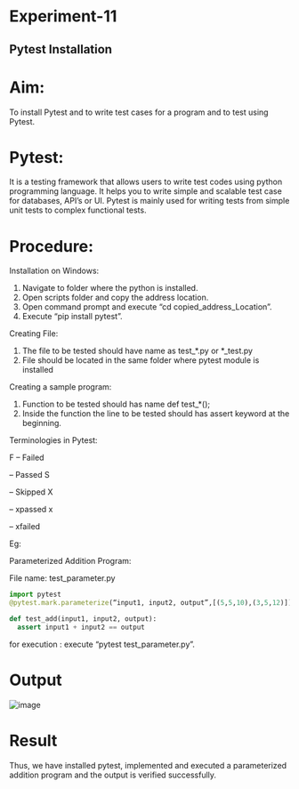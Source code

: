 # Experiment-11
## Pytest Installation
# Aim:
To install Pytest and to write test cases for a program and to test using Pytest. 
# Pytest:
It is a testing framework that allows users to write test codes using python programming 
language. It helps you to write simple and scalable test case for databases, API’s or UI. Pytest 
is mainly used for writing tests from simple unit tests to complex functional tests.
# Procedure:
Installation on Windows: 

1) Navigate to folder where the python is installed. 
2) Open scripts folder and copy the address location. 
3) Open command prompt and execute “cd copied_address_Location”. 
4) Execute “pip install pytest”.
   
Creating File:

1) The file to be tested should have name as test_*.py or *_test.py 
2) File should be located in the same folder where pytest module is installed
   
Creating a sample program: 
1) Function to be tested should has name def test_*(); 
2) Inside the function the line to be tested should has assert keyword at the beginning.

Terminologies in Pytest: 

F – Failed 

– Passed S 

– Skipped X 

– xpassed x 

– xfailed 

Eg: 

Parameterized Addition Program: 

File name: test_parameter.py 
```python
import pytest 
@pytest.mark.parameterize(“input1, input2, output”,[(5,5,10),(3,5,12)])
```
```python
def test_add(input1, input2, output):
  assert input1 + input2 == output 
```
for execution : execute “pytest test_parameter.py”. 

# Output
![image](https://github.com/user-attachments/assets/931820ec-46ab-42b2-b4e7-5ae0d3c11362)

# Result
Thus, we have installed pytest, implemented and executed a parameterized addition 
program and the output is verified successfully.
